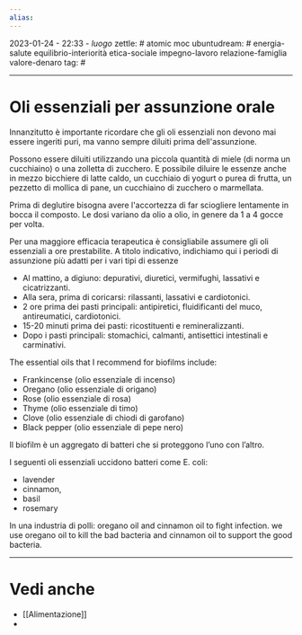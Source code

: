 ```yaml
---
alias: 
---
```

2023-01-24 - 22:33 - *luogo*
zettle: # atomic moc
ubuntudream: # energia-salute equilibrio-interiorità etica-sociale impegno-lavoro relazione-famiglia valore-denaro 
tag: #

---
# Oli essenziali per assunzione orale
Innanzitutto è importante ricordare che gli oli essenziali non devono mai essere ingeriti puri, ma vanno sempre diluiti prima dell'assunzione.

Possono essere diluiti utilizzando una piccola quantità di miele (di norma un cucchiaino) o una zolletta di zucchero.
E possibile diluire le essenze anche in mezzo bicchiere di latte caldo, un cucchiaio di yogurt o purea di frutta, un pezzetto di mollica di pane, un cucchiaino di zucchero o marmellata.

Prima di deglutire bisogna avere l'accortezza di far sciogliere lentamente in bocca il composto.
Le dosi variano da olio a olio, in genere da 1 a 4 gocce per volta.

Per una maggiore efficacia terapeutica è consigliabile assumere gli oli essenziali a ore prestabilite.
A titolo indicativo, indichiamo qui i periodi di assunzione più adatti per i vari tipi di essenze
- Al mattino, a digiuno: depurativi, diuretici, vermifughi, lassativi e cicatrizzanti.
- Alla sera, prima di coricarsi: rilassanti, lassativi e cardiotonici.
- 2 ore prima dei pasti principali: antipiretici, fluidificanti del muco, antireumatici, cardiotonici.
- 15-20 minuti prima dei pasti: ricostituenti e remineralizzanti.
- Dopo i pasti principali: stomachici, calmanti, antisettici intestinali e carminativi.

The essential oils that I recommend for biofilms include:
-   Frankincense (olio essenziale di incenso)
-   Oregano (olio essenziale di origano)
-   Rose (olio essenziale di rosa)
-   Thyme (olio essenziale di timo)
-   Clove (olio essenziale di chiodi di garofano)
-   Black pepper (olio essenziale di pepe nero)

Il biofilm è un aggregato di batteri che si proteggono l’uno con l’altro.

I seguenti oli essenziali uccidono batteri come E. coli:
-   lavender 
-   cinnamon,
-   basil 
-   rosemary 

In una industria di polli: oregano oil and cinnamon oil to fight infection.
we use oregano oil to kill the bad bacteria and cinnamon oil to support the good bacteria.



---
# Vedi anche
- [[Alimentazione]]
- 